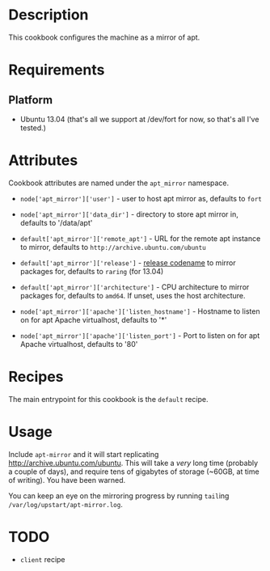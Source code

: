 Description
===========

This cookbook configures the machine as a mirror of apt.

Requirements
============

Platform
--------

* Ubuntu 13.04 (that's all we support at /dev/fort for now, so that's all I've tested.)

Attributes
==========

Cookbook attributes are named under the `apt_mirror` namespace.

* `node['apt_mirror']['user']` - user to host apt mirror as, defaults to `fort`
* `node['apt_mirror']['data_dir']` - directory to store apt mirror in, defaults to '/data/apt'
* `default['apt_mirror']['remote_apt']` - URL for the remote apt instance to mirror, defaults to `http://archive.ubuntu.com/ubuntu`
* `default['apt_mirror']['release']` - [release codename](https://wiki.ubuntu.com/DevelopmentCodeNames) to mirror packages for, defaults to `raring` (for 13.04)
* `default['apt_mirror']['architecture']` - CPU architecture to mirror packages for, defaults to `amd64`. If unset, uses the host architecture.

* `node['apt_mirror']['apache']['listen_hostname']` - Hostname to listen on for apt Apache virtualhost, defaults to '*'
* `node['apt_mirror']['apache']['listen_port']` - Port to listen on for apt Apache virtualhost, defaults to '80'

Recipes
=======

The main entrypoint for this cookbook is the `default` recipe.

Usage
=====

Include `apt-mirror` and it will start replicating http://archive.ubuntu.com/ubuntu. This will take a _very_ long time (probably a couple of days), and require tens of gigabytes of storage (~60GB, at time of writing). You have been warned.

You can keep an eye on the mirroring progress by running `tail`ing `/var/log/upstart/apt-mirror.log`.

TODO
====

- `client` recipe
